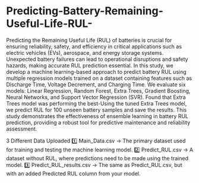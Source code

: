 # Predicting-Battery-Remaining-Useful-Life-RUL-
Predicting the Remaining Useful Life (RUL) of batteries is crucial for ensuring reliability, safety, and efficiency in critical applications such as electric vehicles (EVs), aerospace, and energy storage systems. Unexpected battery failures can lead to operational disruptions and safety hazards, making accurate RUL prediction essential. In this study, we develop a machine learning-based approach to predict battery RUL using multiple regression models trained on a dataset containing features such as Discharge Time, Voltage Decrement, and Charging Time. We evaluate six models: Linear Regression, Random Forest, Extra Trees, Gradient Boosting, Neural Networks, and Support Vector Regression (SVR).
Found that Extra Trees model was performing the best-Using the tuned Extra Trees model, we predict RUL for 100 unseen battery samples and save the results. This study demonstrates the effectiveness of ensemble learning in battery RUL prediction, providing a robust tool for predictive maintenance and reliability assessment.


3 Different Data Uploaded
1️⃣ Main_Data.csv → The primary dataset used for training and testing the machine learning model.
2️⃣ Predict_RUL.csv → A dataset without RUL, where predictions need to be made using the trained model.
3️⃣ Predict_RUL_results.csv → The same as Predict_RUL.csv, but with an added Predicted RUL column from your model.

